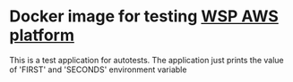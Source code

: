 # Docker image for testing [WSP AWS platform](https://wsp-aws.io/)

This is a test application for autotests. The application just prints the value of 'FIRST' and 'SECONDS' environment variable
